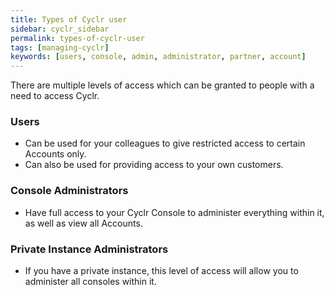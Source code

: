 ```yaml
---
title: Types of Cyclr user
sidebar: cyclr_sidebar
permalink: types-of-cyclr-user
tags: [managing-cyclr]
keywords: [users, console, admin, administrator, partner, account]
---
```


There are multiple levels of access which can be granted to people with a need to access Cyclr.

### Users

* Can be used for your colleagues to give restricted access to certain Accounts only.
* Can also be used for providing access to your own customers.

### Console Administrators

* Have full access to your Cyclr Console to administer everything within it, as well as view all Accounts.

### Private Instance Administrators

* If you have a private instance, this level of access will allow you to administer all consoles within it.
